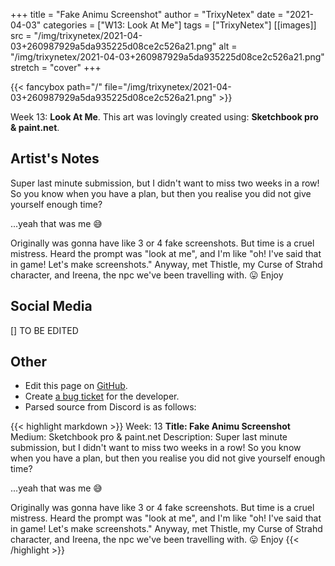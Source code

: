 +++
title =       "Fake Animu Screenshot"
author =      "TrixyNetex"
date =        "2021-04-03"
categories =  ["W13: Look At Me"]
tags =        ["TrixyNetex"]
[[images]]
                      src = "/img/trixynetex/2021-04-03+260987929a5da935225d08ce2c526a21.png"
                      alt = "/img/trixynetex/2021-04-03+260987929a5da935225d08ce2c526a21.png"
                      stretch = "cover"
+++


{{< fancybox path="/" file="/img/trixynetex/2021-04-03+260987929a5da935225d08ce2c526a21.png" >}}


Week 13: **Look At Me**. This art was lovingly created using: **Sketchbook pro & paint.net**.

## Artist's Notes

Super last minute submission, but I didn't want to miss two weeks in a row!
So you know when you have a plan, but then you realise you did not give yourself enough time? 

...yeah that was me 😅

Originally was gonna have like 3 or 4 fake screenshots. But time is a cruel mistress. Heard the prompt was "look at me", and I'm like "oh! I've said that in game! Let's make screenshots."
Anyway, met Thistle, my Curse of Strahd character, and Ireena, the npc we've been travelling with.  😛
Enjoy

## Social Media

[] TO BE EDITED

## Other

- Edit this page on [GitHub](https://github.com/teaminkling/web-refresh/edit/main/blog/content/blog/trixynetex-week-13-b7c6.md).
- Create [a bug ticket](https://github.com/teaminkling/web-refresh/issues/new?assignees=&labels=bug&template=problem-report.md&title=) for the developer.
- Parsed source from Discord is as follows:

{{< highlight markdown >}}
Week: 13
**Title:  Fake Animu Screenshot**
Medium: Sketchbook pro & paint.net 
Description: Super last minute submission, but I didn't want to miss two weeks in a row!
So you know when you have a plan, but then you realise you did not give yourself enough time? 

...yeah that was me 😅

Originally was gonna have like 3 or 4 fake screenshots. But time is a cruel mistress. Heard the prompt was "look at me", and I'm like "oh! I've said that in game! Let's make screenshots."
Anyway, met Thistle, my Curse of Strahd character, and Ireena, the npc we've been travelling with.  😛
Enjoy
{{< /highlight >}}